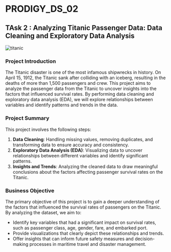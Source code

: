 # PRODIGY_DS_02
## TAsk 2 : Analyzing Titanic Passenger Data: Data Cleaning and Exploratory Data Analysis
![titanic](https://github.com/user-attachments/assets/94f8630a-450f-4586-acff-a004c1ff4dbd)

### Project Introduction
The Titanic disaster is one of the most infamous shipwrecks in history. On April 15, 1912, the Titanic sank after colliding with an iceberg, resulting in the deaths of more than 1,500 passengers and crew. This project aims to analyze the passenger data from the Titanic to uncover insights into the factors that influenced survival rates. By performing data cleaning and exploratory data analysis (EDA), we will explore relationships between variables and identify patterns and trends in the data.

### Project Summary
This project involves the following steps:
1. **Data Cleaning**: Handling missing values, removing duplicates, and transforming data to ensure accuracy and consistency.
2. **Exploratory Data Analysis (EDA)**: Visualizing data to uncover relationships between different variables and identify significant patterns.
3. **Insights and Trends**: Analyzing the cleaned data to draw meaningful conclusions about the factors affecting passenger survival rates on the Titanic.

### Business Objective
The primary objective of this project is to gain a deeper understanding of the factors that influenced the survival rates of passengers on the Titanic. By analyzing the dataset, we aim to:
- Identify key variables that had a significant impact on survival rates, such as passenger class, age, gender, fare, and embarked port.
- Provide visualizations that clearly depict these relationships and trends.
- Offer insights that can inform future safety measures and decision-making processes in maritime travel and disaster management.


